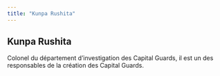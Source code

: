 ```yaml
---
title: "Kunpa Rushita"
---
```


Kunpa Rushita
-------------




Colonel du département d’investigation des Capital Guards, il est un des responsables de la création des Capital Guards.


